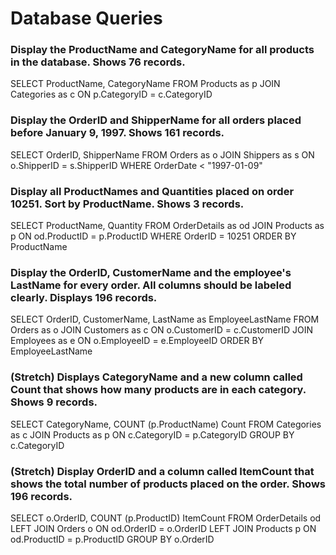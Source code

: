 # Database Queries

### Display the ProductName and CategoryName for all products in the database. Shows 76 records.

SELECT ProductName, CategoryName FROM Products as p
JOIN Categories as c
ON p.CategoryID = c.CategoryID

### Display the OrderID and ShipperName for all orders placed before January 9, 1997. Shows 161 records.

SELECT OrderID, ShipperName FROM Orders as o
JOIN Shippers as s
ON o.ShipperID = s.ShipperID
WHERE OrderDate < "1997-01-09"

### Display all ProductNames and Quantities placed on order 10251. Sort by ProductName. Shows 3 records.

SELECT ProductName, Quantity FROM OrderDetails as od
JOIN Products as p
ON od.ProductID = p.ProductID
WHERE OrderID = 10251
ORDER BY ProductName

### Display the OrderID, CustomerName and the employee's LastName for every order. All columns should be labeled clearly. Displays 196 records.

SELECT OrderID, CustomerName, LastName as EmployeeLastName FROM Orders as o
JOIN Customers as c
ON o.CustomerID = c.CustomerID
JOIN Employees as e
ON o.EmployeeID = e.EmployeeID
ORDER BY EmployeeLastName

### (Stretch)  Displays CategoryName and a new column called Count that shows how many products are in each category. Shows 9 records.

SELECT CategoryName, COUNT (p.ProductName) Count FROM Categories as c 
JOIN Products as p 
ON c.CategoryID = p.CategoryID 
GROUP BY c.CategoryID

### (Stretch) Display OrderID and a  column called ItemCount that shows the total number of products placed on the order. Shows 196 records. 

SELECT o.OrderID, COUNT (p.ProductID) ItemCount FROM OrderDetails od
LEFT JOIN Orders o
ON od.OrderID = o.OrderID
LEFT JOIN Products p 
ON od.ProductID = p.ProductID 
GROUP BY o.OrderID